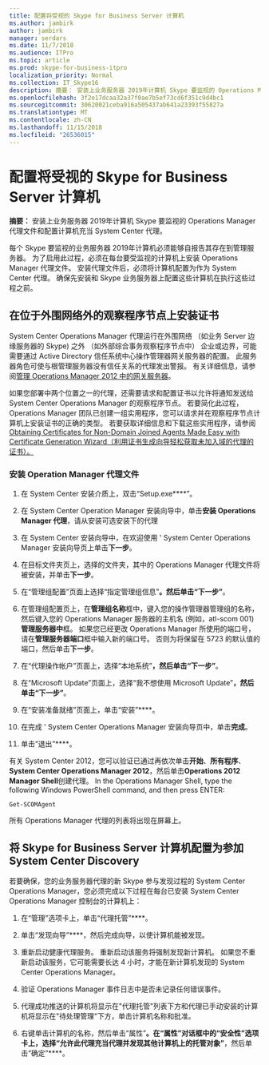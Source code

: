 ```yaml
---
title: 配置将受视的 Skype for Business Server 计算机
ms.author: jambirk
author: jambirk
manager: serdars
ms.date: 11/7/2018
ms.audience: ITPro
ms.topic: article
ms.prod: skype-for-business-itpro
localization_priority: Normal
ms.collection: IT_Skype16
description: 摘要： 安装上业务服务器 2019年计算机 Skype 要监视的 Operations Manager 代理文件，并配置计算机充当 System Center 代理。
ms.openlocfilehash: 3f2e17dcaa32a37f0ae7b5ef73cd6f351c9d4bc1
ms.sourcegitcommit: 30620021ceba916a505437ab641a23393f55827a
ms.translationtype: MT
ms.contentlocale: zh-CN
ms.lasthandoff: 11/15/2018
ms.locfileid: "26536015"
---
```

# <a name="configure-the-skype-for-business-server-computers-that-will-be-monitored"></a>配置将受视的 Skype for Business Server 计算机

**摘要：** 安装上业务服务器 2019年计算机 Skype 要监视的 Operations Manager 代理文件和配置计算机充当 System Center 代理。

每个 Skype 要监视的业务服务器 2019年计算机必须能够自报告其存在到管理服务器。 为了启用此过程，必须在每台要受监视的计算机上安装 Operations Manager 代理文件。 安装代理文件后，必须将计算机配置为作为 System Center 代理。 确保先安装和 Skype 业务服务器上配置这些计算机在执行这些过程之前。

## <a name="installing-a-certificate-on-a-watcher-node-located-outside-the-perimeter-network"></a>在位于外围网络外的观察程序节点上安装证书
<a name="watcher_node_outside"> </a>

System Center Operations Manager 代理运行在外围网络 （如业务 Server 边缘服务器的 Skype) 之外 （如外部综合事务观察程序节点中） 企业或边界，可能需要通过 Active Directory 信任系统中心操作管理器网关服务器的配置。 此服务器角色可使与根管理服务器没有信任关系的代理发出警报。 有关详细信息，请参阅[管理 Operations Manager 2012 中的网关服务器](https://technet.microsoft.com/en-us/library/hh212823.aspx)。

如果您部署中两个位置之一的代理，还需要请求和配置证书以允许将通知发送给 System Center Operations Manager 的观察程序节点。 若要简化此过程，Operations Manager 团队已创建一组实用程序，您可以请求并在观察程序节点计算机上安装证书的正确的类型。 若要获取详细信息和下载这些实用程序，请参阅[Obtaining Certificates for Non-Domain Joined Agents Made Easy with Certificate Generation Wizard（利用证书生成向导轻松获取未加入域的代理的证书）。](https://go.microsoft.com/fwlink/p/?LinkID=267421&amp;amp;clcid=0x409)

### <a name="installing-the-operation-manager-agent-files"></a>安装 Operation Manager 代理文件

1. 在 System Center 安装介质上，双击“Setup.exe****”。

2. 在 System Center Operation Manager 安装向导中，单击**安装 Operations Manager 代理**，请从安装可选安装下的代理

3. 在 System Center 安装向导中，在欢迎使用 ' System Center Operations Manager 安装向导页上单击**下一步**。

4. 在目标文件夹页上，选择的文件夹，其中的 Operations Manager 代理文件将被安装，并单击**下一步**。

5. 在“管理组配置”页面上选择“指定管理组信息”****。然后单击“下一步”****。

6. 在管理组配置页上，在**管理组名称**框中，键入您的操作管理器管理组的名称，然后键入您的 Operations Manager 服务器的主机名 (例如，atl-scom 001)**管理服务器中**框。 如果您已经更改 Operations Manager 所使用的端口号，请在**管理服务器端口**框中输入新的端口号。 否则为将保留在 5723 的默认值的端口，然后单击**下一步**。

7. 在“代理操作帐户”页面上，选择“本地系统”****，然后单击“下一步”****。

8. 在“Microsoft Update”页面上，选择“我不想使用 Microsoft Update”****，然后单击“下一步”****。

9. 在“安装准备就绪”页面上，单击“安装”****。

10. 在完成 ' System Center Operations Manager 安装向导页中，单击**完成**。

11. 单击“退出”****。

有关 System Center 2012，您可以验证已通过再依次单击**开始**、**所有程序**、 **System Center Operations Manager 2012**，然后单击**Operations 2012 Manager Shell**创建代理。 In the Operations Manager Shell, type the following Windows PowerShell command, and then press ENTER:
```
Get-SCOMAgent
```

所有 Operations Manager 代理的列表将出现在屏幕上。
## <a name="configuring-the-skype-for-business-server-computer-to-participate-in-system-center-discovery"></a>将 Skype for Business Server 计算机配置为参加 System Center Discovery
<a name="watcher_node_outside"> </a>

若要确保，您的业务服务器代理的新 Skype 参与发现过程的 System Center Operations Manager，您必须完成以下过程在每台已安装 System Center Operations Manager 控制台的计算机上：

1. 在“管理”选项卡上，单击“代理托管”****。

2. 单击“发现向导”****，然后完成向导，以使计算机能被发现。

3. 重新启动健康代理服务。 重新启动该服务将强制发现新计算机。 如果您不重新启动该服务，它可能需要长达 4 小时，才能在新计算机发现的 System Center Operations Manager。

4. 验证 Operations Manager 事件日志中是否未记录任何错误事件。

5. 代理成功推送的计算机将显示在"代理托管"列表下方和代理已手动安装的计算机将显示在"待处理管理"下方，单击计算机名称和批准。

6. 右键单击计算机的名称，然后单击“属性”****。在“属性”对话框中的“安全性”选项卡上，选择“允许此代理充当代理并发现其他计算机上的托管对象”****，然后单击“确定”****。


